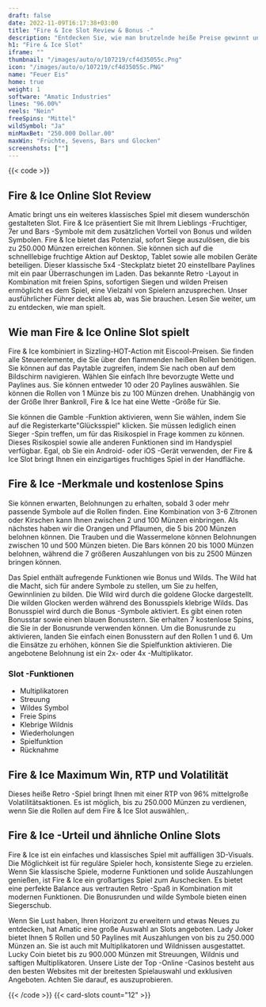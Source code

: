 ```yaml
---
draft: false
date: 2022-11-09T16:17:38+03:00
title: "Fire & Ice Slot Review & Bonus -"
description: "Entdecken Sie, wie man brutzelnde heiße Preise gewinnt und gleichzeitig Eiscool Action in Fire & Ice von Amatic genießt! Unser Führer zeigt Ihnen, wie! Lesen Sie unsere Rezension für Details."
h1: "Fire & Ice Slot"
iframe: ""
thumbnail: "/images/auto/o/107219/cf4d35055c.Png"
icon: "/images/auto/o/107219/cf4d35055c.PNG"
name: "Feuer Eis"
home: true
weight: 1
software: "Amatic Industries"
lines: "96.00%"
reels: "Nein"
freeSpins: "Mittel"
wildSymbol: "Ja"
minMaxBet: "250.000 Dollar.00"
maxWin: "Früchte, Sevens, Bars und Glocken"
screenshots: [""]
---
```


{{< code >}}<h2>Fire & Ice Online Slot Review</h2><p>Amatic bringt uns ein weiteres klassisches Spiel mit diesem wunderschön gestalteten Slot. Fire & Ice präsentiert Sie mit Ihrem Lieblings -Fruchtiger, 7er und Bars -Symbole mit dem zusätzlichen Vorteil von Bonus und wilden Symbolen. Fire & Ice bietet das Potenzial, sofort Siege auszulösen, die bis zu 250.000 Münzen erreichen können. Sie können sich auf die schnelllebige fruchtige Aktion auf Desktop, Tablet sowie alle mobilen Geräte beteiligen. Dieser klassische 5x4 -Steckplatz bietet 20 einstellbare Paylines mit ein paar Überraschungen im Laden. Das bekannte Retro -Layout in Kombination mit freien Spins, sofortigen Siegen und wilden Preisen ermöglicht es dem Spiel, eine Vielzahl von Spielern anzusprechen. Unser ausführlicher Führer deckt alles ab, was Sie brauchen. Lesen Sie weiter, um zu entdecken, wie man spielt.</p><h2>Wie man Fire & Ice Online Slot spielt</h2><p>Fire & Ice kombiniert in Sizzling-HOT-Action mit Eiscool-Preisen. Sie finden alle Steuerelemente, die Sie über den flammenden heißen Rollen benötigen. Sie können auf das Paytable zugreifen, indem Sie nach oben auf dem Bildschirm navigieren. Wählen Sie einfach Ihre bevorzugte Wette und Paylines aus. Sie können entweder 10 oder 20 Paylines auswählen. Sie können die Rollen von 1 Münze bis zu 100 Münzen drehen. Unabhängig von der Größe Ihrer Bankroll, Fire & Ice hat eine Wette -Größe für Sie.</p><p>Sie können die Gamble -Funktion aktivieren, wenn Sie wählen, indem Sie auf die Registerkarte"Glücksspiel" klicken. Sie müssen lediglich einen Sieger -Spin treffen, um für das Risikospiel in Frage kommen zu können. Dieses Risikospiel sowie alle anderen Funktionen sind im Handyspiel verfügbar. Egal, ob Sie ein Android- oder iOS -Gerät verwenden, der Fire & Ice Slot bringt Ihnen ein einzigartiges fruchtiges Spiel in der Handfläche.</p><h2>Fire & Ice -Merkmale und kostenlose Spins</h2><p>Sie können erwarten, Belohnungen zu erhalten, sobald 3 oder mehr passende Symbole auf die Rollen finden. Eine Kombination von 3-6 Zitronen oder Kirschen kann Ihnen zwischen 2 und 100 Münzen einbringen. Als nächstes haben wir die Orangen und Pflaumen, die 5 bis 200 Münzen belohnen können. Die Trauben und die Wassermelone können Belohnungen zwischen 10 und 500 Münzen bieten. Die Bars können 20 bis 1000 Münzen belohnen, während die 7 größeren Auszahlungen von bis zu 2500 Münzen bringen können.</p><p>Das Spiel enthält aufregende Funktionen wie Bonus und Wilds. The Wild hat die Macht, sich für andere Symbole zu stellen, um Sie zu helfen, Gewinnlinien zu bilden. Die Wild wird durch die goldene Glocke dargestellt. Die wilden Glocken werden während des Bonusspiels klebrige Wilds. Das Bonusspiel wird durch die Bonus -Symbole aktiviert. Es gibt einen roten Bonusstar sowie einen blauen Bonusstern. Sie erhalten 7 kostenlose Spins, die Sie in der Bonusrunde verwenden können. Um die Bonusrunde zu aktivieren, landen Sie einfach einen Bonusstern auf den Rollen 1 und 6. Um die Einsätze zu erhöhen, können Sie die Spielfunktion aktivieren. Die angebotene Belohnung ist ein 2x- oder 4x -Multiplikator.</p><h3>
Slot -Funktionen</h3><ul>
<li></span>
Multiplikatoren</li>
<li></span>
Streuung</li>
<li></span>
Wildes Symbol</li>
<li></span>
Freie Spins</li>
<li></span>
Klebrige Wildnis</li>
<li></span>
Wiederholungen</li>
<li></span>
Spielfunktion</li>
<li></span>
Rücknahme</li></ul><h2>Fire & Ice Maximum Win, RTP und Volatilität</h2><p>Dieses heiße Retro -Spiel bringt Ihnen mit einer RTP von 96% mittelgroße Volatilitätsaktionen. Es ist möglich, bis zu 250.000 Münzen zu verdienen, wenn Sie die Rollen auf dem Fire & Ice Slot auswählen,.</p><h2>Fire & Ice -Urteil und ähnliche Online Slots</h2><p>Fire & Ice ist ein einfaches und klassisches Spiel mit auffälligen 3D-Visuals. Die Möglichkeit ist für reguläre Spieler hoch, konsistente Siege zu erzielen. Wenn Sie klassische Spiele, moderne Funktionen und solide Auszahlungen genießen, ist Fire & Ice ein großartiges Spiel zum Auschecken. Es bietet eine perfekte Balance aus vertrauten Retro -Spaß in Kombination mit modernen Funktionen. Die Bonusrunden und wilde Symbole bieten einen Siegerschub.</p><p>Wenn Sie Lust haben, Ihren Horizont zu erweitern und etwas Neues zu entdecken, hat Amatic eine große Auswahl an Slots angeboten. Lady Joker bietet Ihnen 5 Rollen und 50 Paylines mit Auszahlungen von bis zu 250.000 Münzen an. Sie ist auch mit Multiplikatoren und Wildnissen ausgestattet. Lucky Coin bietet bis zu 900.000 Münzen mit Streuungen, Wildnis und saftigen Multiplikatoren. Unsere Liste der Top -Online -Casinos besteht aus den besten Websites mit der breitesten Spielauswahl und exklusiven Angeboten. Achten Sie darauf, es auszuprobieren.</p>{{< /code >}}
 {{< card-slots count="12" >}}